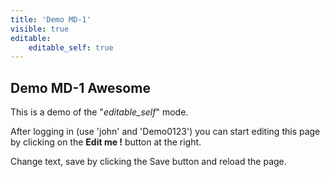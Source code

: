 ```yaml
---
title: 'Demo MD-1'
visible: true
editable:
    editable_self: true
---
```


## Demo MD-1 Awesome

This is a demo of the "<i>editable_self</i>" mode.

After logging in (use 'john' and 'Demo0123') you can start editing this page by clicking on the <b>Edit me !</b> button at the right.

Change text, save by clicking the Save button and reload the page.